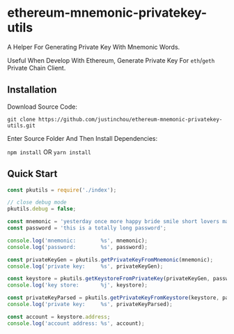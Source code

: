 ethereum-mnemonic-privatekey-utils
===

A Helper For Generating Private Key With Mnemonic Words.

Useful When Develop With Ethereum, Generate Private Key For `eth`/`geth` Private Chain Client.

## Installation

Download Source Code:

`git clone https://github.com/justinchou/ethereum-mnemonic-privatekey-utils.git`

Enter Source Folder And Then Install Dependencies:

`npm install` OR `yarn install`

## Quick Start

```js
const pkutils = require('./index');

// close debug mode
pkutils.debug = false;

const mnemonic = 'yesterday once more happy bride smile short lovers make life sound great';
const password = 'this is a totally long password';

console.log('mnemonic:        %s', mnemonic);
console.log('password:        %s', password);

const privateKeyGen = pkutils.getPrivateKeyFromMnemonic(mnemonic);
console.log('private key:     %s', privateKeyGen);

const keystore = pkutils.getKeystoreFromPrivateKey(privateKeyGen, password);
console.log('key store:       %j', keystore);

const privateKeyParsed = pkutils.getPrivateKeyFromKeystore(keystore, password);
console.log('private key:     %s', privateKeyParsed);

const account = keystore.address;
console.log('account address: %s', account);

```
